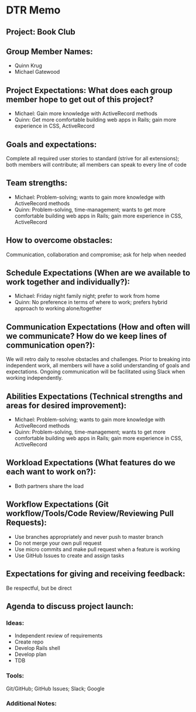 # DTR Memo
## Project:  Book Club
## Group Member Names:  

* Quinn Krug
* Michael Gatewood

## Project Expectations: What does each group member hope to get out of this project?

* Michael: Gain more knowledge with ActiveRecord methods
* Quinn: Get more comfortable building web apps in Rails; gain more experience in CSS, ActiveRecord

## Goals and expectations:  
Complete all required user stories to standard (strive for all extensions); both members will contribute; all members can speak to every line of code

## Team strengths: 
* Michael: Problem-solving; wants to gain more knowledge with ActiveRecord methods
* Quinn: Problem-solving, time-management; wants to get more comfortable building web apps in Rails; gain more experience in CSS, ActiveRecord

## How to overcome obstacles:  
Communication, collaboration and compromise; ask for help when needed

## Schedule Expectations (When are we available to work together and individually?):  

* Michael: Friday night family night; prefer to work from home
* Quinn: No preference in terms of where to work; prefers hybrid approach to working alone/together

## Communication Expectations (How and often will we communicate? How do we keep lines of communication open?):
We will retro daily to resolve obstacles and challenges.  Prior to breaking into independent work, all members will have a solid understanding of goals and expectations.  Ongoing communication will be facilitated using Slack when working independently.

## Abilities Expectations (Technical strengths and areas for desired improvement):

* Michael: Problem-solving; wants to gain more knowledge with ActiveRecord methods
* Quinn: Problem-solving, time-management; wants to get more comfortable building web apps in Rails; gain more experience in CSS, ActiveRecord

## Workload Expectations (What features do we each want to work on?):

* Both partners share the load

## Workflow Expectations (Git workflow/Tools/Code Review/Reviewing Pull Requests):
* Use branches appropriately and never push to master branch
* Do not merge your own pull request
* Use micro commits and make pull request when a feature is working
* Use GitHub Issues to create and assign tasks

## Expectations for giving and receiving feedback:  
Be respectful, but be direct

## Agenda to discuss project launch:

### Ideas:  

* Independent review of requirements
* Create repo
* Develop Rails shell
* Develop plan
* TDB

### Tools:  
Git/GitHub; GitHub Issues; Slack; Google

### Additional Notes:
